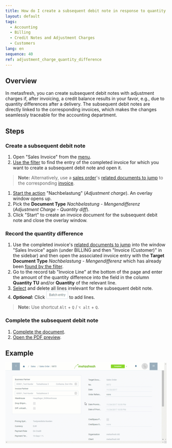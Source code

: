 ```yaml
---
title: How do I create a subsequent debit note in response to quantity differences after invoicing?
layout: default
tags:
  - Accounting
  - Billing
  - Credit Notes and Adjustment Charges
  - Customers
lang: en
sequence: 40
ref: adjustment_charge_quantity_difference
---
```


## Overview
In metasfresh, you can create subsequent debit notes with adjustment charges if, after invoicing, a credit balance results in your favor, e.g., due to quantity differences after a delivery. The subsequent debit notes are directly linked to the corresponding invoices, which makes the changes seamlessly traceable for the accounting department.

## Steps

### Create a subsequent debit note
1. Open "Sales Invoice" from the [menu](Menu).
1. [Use the filter](Filtering_function) to find the entry of the completed invoice for which you want to create a subsequent debit note and open it.
 >**Note:** Alternatively, use a [sales order](SalesOrder_recording)'s [related documents to jump](JumptoviaSidebar) to the corresponding [invoice](Invoice_SalesOrder).

1. [Start the action](StartAction#actions-menu) "Nachbelastung" (*Adjustment charge*). An overlay window opens up.
1. Pick the **Document Type** *Nachbelastung - Mengendifferenz* (*Adjustment Charge - Quantity diff*).
1. Click "Start" to create an invoice document for the subsequent debit note and close the overlay window.

### Record the quantity difference
1. Use the completed invoice's [related documents to jump](JumptoviaSidebar) into the window "Sales Invoice" again (under BILLING and then "Invoice (Customer)" in the sidebar) and then open the associated invoice entry with the **Target Document Type** *Nachbelastung - Mengendifferenz* which has already been [found by the filter](Filtering_function).
1. Go to the record tab "Invoice Line" at the bottom of the page and enter the amount of the quantity difference into the field in the column **Quantity TU** and/or **Quantity** of the relevant line.
1. [Select](RecordSelection) and delete all lines irrelevant for the subsequent debit note.
1. ***Optional:*** Click !["Batch entry"](assets/Batch_Entry_Button.png) to add lines.
 >**Note:** Use shortcut `Alt` + `Q` / `⌥ alt` + `Q`.

### Complete the subsequent debit note
1. [Complete the document](DocumentProcessingComplete).
1. [Open the PDF preview](PrintPreview).

## Example
![](assets/Adjustment_charge_quantity_difference.gif)

